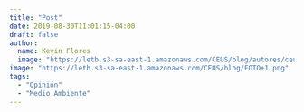 ```yaml
---
title: "Post"
date: 2019-08-30T11:01:15-04:00
draft: false
author: 
  name: Kevin Flores
  image: "https://letb.s3-sa-east-1.amazonaws.com/CEUS/blog/autores/ceus_KFlores.jpg"
image: "https://letb.s3-sa-east-1.amazonaws.com/CEUS/blog/FOTO+1.png"
tags:
  - "Opinión"
  - "Medio Ambiente"
---
```

